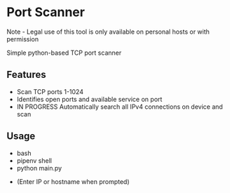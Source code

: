 # Port Scanner
Note - Legal use of this tool is only available on personal hosts or with permission

Simple python-based TCP port scanner

## Features
- Scan TCP ports 1-1024
- Identifies open ports and available service on port
- IN PROGRESS Automatically search all IPv4 connections on device and scan

## Usage
- bash
- pipenv shell
- python main.py
* (Enter IP or hostname when prompted)
